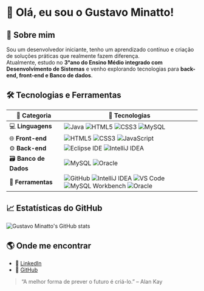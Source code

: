 # 👋 Olá, eu sou o Gustavo Minatto!

## 🚀 Sobre mim
Sou um desenvolvedor iniciante, tenho um aprendizado contínuo e criação de soluções práticas que realmente fazem diferença.  
Atualmente, estudo no **3°ano do Ensino Médio integrado com Desenvolvimento de Sistemas** e venho explorando tecnologias para **back-end, front-end e Banco de dados**.  



## 🛠️ Tecnologias e Ferramentas

| 🧩 Categoria | 🚀 Tecnologias |
|--------------|----------------|
| 💻 **Linguagens** | ![Java](https://img.shields.io/badge/Java-ED8B00?style=for-the-badge&logo=openjdk&logoColor=white) ![HTML5](https://img.shields.io/badge/HTML5-E34F26?style=for-the-badge&logo=html5&logoColor=white) ![CSS3](https://img.shields.io/badge/CSS3-1572B6?style=for-the-badge&logo=css3&logoColor=white) ![MySQL](https://img.shields.io/badge/MySQL-005C84?style=for-the-badge&logo=mysql&logoColor=white) |
| 🌐 **Front-end** | ![HTML5](https://img.shields.io/badge/HTML5-E34F26?style=for-the-badge&logo=html5&logoColor=white) ![CSS3](https://img.shields.io/badge/CSS3-1572B6?style=for-the-badge&logo=css3&logoColor=white) ![JavaScript](https://img.shields.io/badge/JavaScript-F7DF1E?style=for-the-badge&logo=javascript&logoColor=black) |
| ⚙️ **Back-end** | ![Eclipse IDE](https://img.shields.io/badge/Eclipse%20IDE-2C2255?style=for-the-badge&logo=eclipse&logoColor=white) ![IntelliJ IDEA](https://img.shields.io/badge/IntelliJ%20IDEA-000000?style=for-the-badge&logo=intellij-idea&logoColor=white) |
| 🗃️ **Banco de Dados** | ![MySQL](https://img.shields.io/badge/MySQL-4479A1?style=for-the-badge&logo=mysql&logoColor=white) ![Oracle](https://img.shields.io/badge/Oracle-F80000?style=for-the-badge&logo=oracle&logoColor=white) |
| 🧰 **Ferramentas** | ![GitHub](https://img.shields.io/badge/GitHub-181717?style=for-the-badge&logo=github&logoColor=white) ![IntelliJ IDEA](https://img.shields.io/badge/IntelliJ%20IDEA-000000?style=for-the-badge&logo=intellij-idea&logoColor=white) ![VS Code](https://img.shields.io/badge/VS%20Code-007ACC?style=for-the-badge&logo=visual-studio-code&logoColor=white) ![MySQL Workbench](https://img.shields.io/badge/MySQL%20Workbench-4479A1?style=for-the-badge&logo=mysql&logoColor=white) ![Oracle](https://img.shields.io/badge/Oracle-F80000?style=for-the-badge&logo=oracle&logoColor=white) |



## 📈 Estatísticas do GitHub

![Gustavo Minatto's GitHub stats](https://github-readme-stats.vercel.app/api?username=gustavominatto&show_icons=true&theme=tokyonight)


## 🌎 Onde me encontrar

- 💼 [LinkedIn]([https://www.linkedin.com/in/seu-perfil/](https://br.linkedin.com/in/gustavo-minatto-01196b22a))
- 🐙 [GitHub](https://github.com/gustavominatto)



> “A melhor forma de prever o futuro é criá-lo.” – Alan Kay
